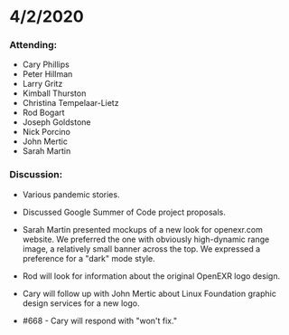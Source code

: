 # 4/2/2020

### Attending:

* Cary Phillips
* Peter Hillman
* Larry Gritz
* Kimball Thurston
* Christina Tempelaar-Lietz
* Rod Bogart
* Joseph Goldstone
* Nick Porcino
* John Mertic
* Sarah Martin

### Discussion:

* Various pandemic stories.

* Discussed Google Summer of Code project proposals.

* Sarah Martin presented mockups of a new look for openexr.com
  website. We preferred the one with obviously high-dynamic range
  image, a relatively small banner across the top. We expressed a
  preference for a "dark" mode style.

* Rod will look for information about the original OpenEXR logo design.

* Cary will follow up with John Mertic about Linux Foundation graphic
  design services for a new logo.

* #668 - Cary will respond with "won't fix."

